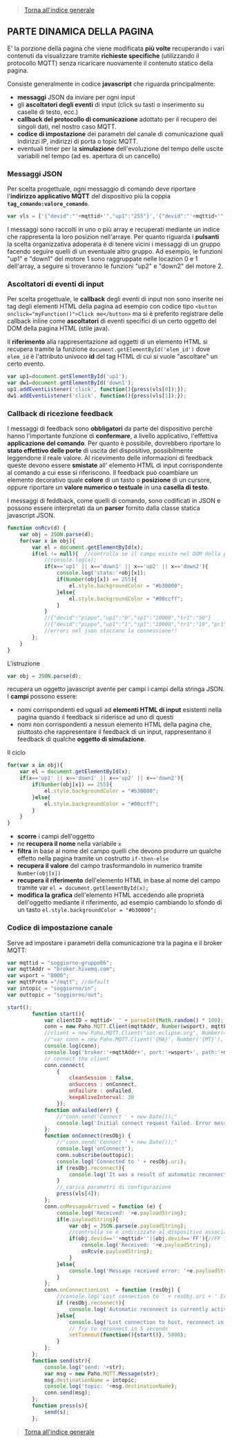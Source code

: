>[Torna all'indice generale](README.md)

## **PARTE DINAMICA DELLA PAGINA**

E' la porzione della pagina che viene modificata **più volte** recuperando i vari contenuti da visualizzare tramite **richieste specifiche** (utilizzando il protocollo MQTT) senza ricaricare nuovamente il contenuto statico della pagina.

Consiste generalmente in codice **javascript** che riguarda principalmente:
- **messaggi** JSON da inviare per ogni input
- gli **ascoltatori degli eventi** di input (click su tasti o inserimento su caselle di testo, ecc.)
- **callback del protocollo di comunicazione** adottato per il recupero dei singoli dati, nel nostro caso MQTT.
- **codice di impostazione** dei parametri del canale di comunicazione quali indirizzi IP, indirizzi di porta o topic MQTT.
- eventuali timer per la **simulazione** dell'evoluzione del tempo delle uscite variabili nel tempo (ad es. apertura di un cancello)

### **Messaggi JSON**

Per scelta progettuale, ogni messaggio di comando deve riportare l'**indirizzo applicativo MQTT** del dispositivo più la coppia **```tag_comando:valore_comando```**.

```javascript
var vls = ['{"devid":"'+mqttid+'","up1":"255"}','{"devid":"'+mqttid+'","down1":"255"}','{"devid":"'+mqttid+'","conf":"255"}'];
```
I messaggi sono raccolti in uno o più array e recuperati mediante un indice che rappresenta la loro posizion nell'arraye. Per quanto riguarda i **pulsanti** la scelta organizzativa adoperata è di tenere vicini i messaggi di un gruppo facendo seguire quelli di un eventuale altro gruppo. Ad esempio, le funzioni "up1" e "down1" del motore 1 sono raggruppate nelle locazion 0 e 1 dell'array, a seguire si troveranno le funzioni "up2" e "down2" del motore 2.

### **Ascoltatori di eventi di input**

Per scelta progettuale, le **callback** degli eventi di input non sono inserite nei tag degli elementi HTML della pagina ad esempio con codice tipo ```<button onclick="myFunction()">Click me</button>``` ma si è preferito registrare delle callback inline come **ascoltatori** di eventi specifici di un certo oggetto del DOM della pagina HTML (stile java). 

Il **riferimento** alla rappresentazione ad oggetti di un elemento HTML si recupera tramite la funzione ```document.getElementById('elem_id')``` dove ```elem_id``` è l'attributo univoco **id** del tag HTML di cui si vuole "ascoltare" un certo evento.


```javascript
var up1=document.getElementById('up1');
var dw1=document.getElementById('down1');
up1.addEventListener('click', function(){press(vls[0]);});
dw1.addEventListener('click', function(){press(vls[1]);});
```

### **Callback di ricezione feedback**

I messaggi di feedback sono **obbligatori** da parte del dispositivo perchè hanno l'importante funzione di **confermare**, a livello applicativo, l'effettiva **applicazione del comando**. Per quanto è possibile, dovrebbero riportare lo **stato effettivo delle porte** di uscita del dispositivo, possibilmente leggendone il reale valore. Al ricevimento delle informazioni di feedback queste devono essere **smistate** all' elemento HTML di input corrispondente al comando a cui esse si riferiscono. Il feedback può coambiare un elemento decorativo quale **colore** di un tasto o **posizione** di un cursore, oppure riportare un **valore numerico o testuale** in una **casella di testo**.

I messaggi di feddback, come quelli di comando, sono codificati in JSON e possono essere interpretati da un **parser** fornito dalla classe statica javascript JSON. 

```javascript
function onRcv(d) {
	var obj = JSON.parse(d);
	for(var x in obj){
		var el = document.getElementById(x);
		if(el != null){  //controlla se il campo esiste nel DOM della pagina
			//console.log(x);
			if(x=='up1' || x=='down1' || x=='up2' || x=='down2'){
				console.log('stato:'+obj[x]); 
				if(Number(obj[x]) == 255){
					el.style.backgroundColor = "#b30000";
				}else{
					el.style.backgroundColor = "#00ccff";
				}
			}
			//{"devid":"pippo","up1":"0","sp1":"10000","tr1":"50"}
			//{"devid":"pippo","up1":"1","sp1":"10000","tr1":"10","pr1":"10"}
			//errori nel json staccano la connessione!!
		};
	}
}
```
L'istruzione 
```javascript 
var obj = JSON.parse(d);
```
recupera un oggetto javascript avente per campi i campi della stringa JSON. I **campi** possono essere:
- nomi corrispondenti ed uguali ad **elementi HTML di input** esistenti nella pagina quando il feedback si riderisce ad uno di questi
- nomi non corrispondenti a nessun elemento HTML della pagina che, piuttosto che rappresentare il feedback di un input, rappresentano il feedback di qualche **oggetto di simulazione**.

Il ciclo
```javascript 
for(var x in obj){
	var el = document.getElementById(x);
	if(x=='up1' || x=='down1' || x=='up2' || x=='down2'){
		if(Number(obj[x]) == 255){
			el.style.backgroundColor = "#b30000";
		}else{
			el.style.backgroundColor = "#00ccff";
		}
	}
}
```
- **scorre** i campi dell'oggetto
- ne **recupera il nome** nella variabile ```x```
- **filtra** in base al nome del campo quelli che devono produrre un qualche effetto nella pagina tramite un costrutto ```if-then-else```
- **recupera il valore** del campo trasformandolo in numerico tramite ```Number(obj[x])```
- **recupera il riferimento** dell'elemento HTML in base al nome del campo tramite var ```el = document.getElementById(x);```
- **modifica la grafica** dell'elemento HTML accedendo alle proprietà dell'oggetto mediante il riferimento, ad esempio cambiando lo sfondo di un tasto ```el.style.backgroundColor = "#b30000";```

### **Codice di impostazione canale**

Serve ad impostare i parametri della comunicazione tra la pagina e il broker MQTT:
```javascript 
var mqttid = "soggiorno-gruppo06";
var mqttAddr = "broker.hivemq.com";
var wsport = "8000";
var mqttProto ="/mqtt"; //default
var intopic = "soggiorno/in";
var outtopic = "soggiorno/out";

start();
		function start(){
			var clientID = mqttid+'_' + parseInt(Math.random() * 100);
			conn = new Paho.MQTT.Client(mqttAddr, Number(wsport), mqttProto,clientID);
			//client = new Paho.MQTT.Client("iot.eclipse.org", Number(443), "/wss");
			//"var conn = new Paho.MQTT.Client('{MA}', Number('{MT}'), clientID);"
			console.log(conn);
			console.log('broker:'+mqttAddr+', port:'+wsport+', path:'+mqttProto+', id:'+clientID);
			// connect the client
			conn.connect(
				{
					cleanSession : false, 
					onSuccess : onConnect,
					onFailure : onFailed,
					keepAliveInterval: 30
				});
			function onFailed(err) {
				//"conn.send('Connect ' + new Date());"
				console.log('Initial connect request failed. Error message : ' + err.errorMessage); 
			};
			function onConnect(resObj) {
				//"conn.send('Connect ' + new Date());"
				console.log('onConnect');
				conn.subscribe(outtopic);
				console.log('Connected to ' + resObj.uri);
				if (resObj.reconnect){
					console.log('It was a result of automatic reconnect.');
				}
				// carica parametri di configurazione
				press(vls[4]);
			};
			conn.onMessageArrived = function (e) {
				console.log('Received: '+e.payloadString);
				if(e.payloadString){
					var obj = JSON.parse(e.payloadString);
					//controlla se è indirizzato al dispositivo associato alla pagina
					if(obj.devid==''+mqttid+''||obj.devid=='FF'){//FF id broadcast valido per tutti i dispositivi
						console.log('Received: '+e.payloadString);
						onRcv(e.payloadString);
					}
				}else{
					console.log('Message received error: '+e.payloadString);
				}
			};
			conn.onConnectionLost  = function (resObj) {		
				//console.log('Lost connection to ' + resObj.uri + ' Error code: ' + resObj.errorCode + ' Error text: ' + resObj.errorMessage);
				if (resObj.reconnect){
					console.log('Automatic reconnect is currently active.');
				}else{
					console.log('Lost connection to host, reconnect in 5 seconds');
					// Try to reconnect in 5 seconds
					setTimeout(function(){start()}, 5000);
				}
			};
		};
		function send(str){
		    console.log('send: '+str);
			var msg = new Paho.MQTT.Message(str);
			msg.destinationName = intopic;
			console.log('topic: '+msg.destinationName);
			conn.send(msg);
		};
		function press(s){
			send(s);
		};
```

>[Torna all'indice generale](README.md)
